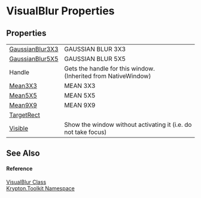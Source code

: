 # VisualBlur Properties




## Properties
<table>
<tr>
<td><a href="65f1b260-4d0b-fa06-d58c-9840bb00178e.md">GaussianBlur3X3</a></td>
<td>GAUSSIAN BLUR 3X3</td></tr>
<tr>
<td><a href="1a690e0d-7b07-fc19-3cd5-7d1dda72a2e6.md">GaussianBlur5X5</a></td>
<td>GAUSSIAN BLUR 5X5</td></tr>
<tr>
<td>Handle</td>
<td>Gets the handle for this window.<br />(Inherited from NativeWindow)</td></tr>
<tr>
<td><a href="b0dd7bb8-8ec7-28d9-99c0-ec8153fc1634.md">Mean3X3</a></td>
<td>MEAN 3X3</td></tr>
<tr>
<td><a href="8b7eed0d-9df0-6147-d770-b853e6f96ef4.md">Mean5X5</a></td>
<td>MEAN 5X5</td></tr>
<tr>
<td><a href="73ae8e69-0b0d-755c-1203-0a19ff6e8e07.md">Mean9X9</a></td>
<td>MEAN 9X9</td></tr>
<tr>
<td><a href="a51261c8-772b-dae8-5c8e-51c76d84f208.md">TargetRect</a></td>
<td> </td></tr>
<tr>
<td><a href="dd47d07d-4b8a-d130-255c-c286f816a4d1.md">Visible</a></td>
<td>Show the window without activating it (i.e. do not take focus)</td></tr>
</table>

## See Also


#### Reference
<a href="512d0f89-2bf4-e193-9560-412a55d94aa5.md">VisualBlur Class</a>  
<a href="79d2eac2-21f4-54ff-7552-b20c33c30600.md">Krypton.Toolkit Namespace</a>  
